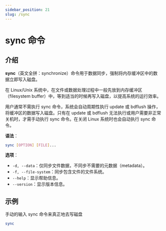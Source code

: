 ```yaml
---
sidebar_position: 21
slug: /sync
---
```


# sync 命令



## 介绍

**sync**（英文全拼：synchronize）命令用于数据同步，强制将内存缓冲区中的数据立即写入磁盘。

在 Linux/Unix 系统中，在文件或数据处理过程中一般先放到内存缓冲区（filesystem buffer）中，等到适当的时候再写入磁盘，以提高系统的运行效率。

用户通常不需执行 sync 命令，系统会自动周期性执行 update 或 bdflush 操作，将缓冲区的数据写入磁盘。只有在 update 或 bdflush 无法执行或用户需要非正常关机时，才需手动执行 sync 命令。在关闭 Linux 系统时也会自动执行 sync 命令。

**语法**：

```bash
sync [OPTION] [FILE]...
```

**选项**：

- `-d, --data`：仅同步文件数据，不同步不需要的元数据（metadata）。
- `-f, --file-system`：同步包含文件的文件系统。
- `--help`：显示帮助信息。
- `--version`：显示版本信息。



## 示例

手动的输入 sync 命令来真正地去写磁盘

```bash
sync
```

